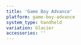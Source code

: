 ```yaml
---
title: 'Game Boy Advance'
platform: game-boy-advance
system_type: handheld
variation: Glacier
accessories: ''
---
```

